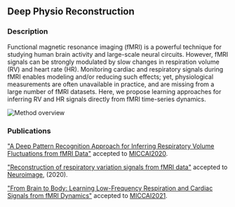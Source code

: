 ## Deep Physio Reconstruction
### Description

Functional magnetic resonance imaging (fMRI) is a powerful technique for studying human brain activity and large-scale neural circuits. However, fMRI signals can be strongly modulated by slow changes in respiration volume (RV) and heart rate (HR). Monitoring cardiac and respiratory signals during fMRI enables modeling and/or reducing such effects; yet, physiological measurements are often unavailable in practice, and are missing from a large number of fMRI datasets. Here, we propose learning approaches for inferring RV and HR signals directly from fMRI time-series dynamics. 

![Method overview](signals.jpg)

### Publications
["A Deep Pattern Recognition Approach for Inferring
Respiratory Volume Fluctuations from fMRI Data"](https://link.springer.com/chapter/10.1007/978-3-030-59728-3_42) accepted to [MICCAI2020](https://www.miccai2020.org/en/).

["Reconstruction of respiratory variation signals from fMRI data"](https://doi.org/10.1016/j.neuroimage.2020.117459) accepted to [Neuroimage](https://www.journals.elsevier.com/neuroimage), (2020). 
  
["From Brain to Body: Learning Low-Frequency Respiration and Cardiac Signals from fMRI Dynamics"](https://link.springer.com/chapter/10.1007/978-3-030-87234-2_52) accepted to [MICCAI2021](https://www.miccai2021.org/en/). 
